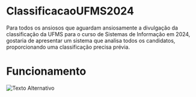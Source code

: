 # ClassificacaoUFMS2024
Para todos os ansiosos que aguardam ansiosamente a divulgação da classificação da UFMS para o curso de Sistemas de Informação em 2024, gostaria de apresentar um sistema que analisa todos os candidatos, proporcionando uma classificação precisa prévia.

# Funcionamento
![Texto Alternativo](https://iili.io/JYrmSFS.png) 
